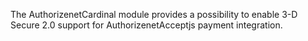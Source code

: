 The AuthorizenetCardinal module provides a possibility to enable 3-D Secure 2.0 support for AuthorizenetAcceptjs payment integration.